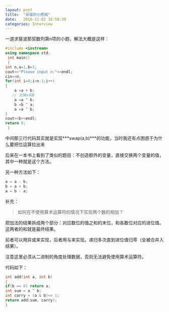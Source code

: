 ```yaml
---
layout: post
title:  "异或的小把戏"
date:   2016-11-02 16:58:30
categories: Interview
---
```

一道求斐波那契数列第n项的小题，解法大概是这样：

```cpp
#include <iostream>
using namespace std;  
 int main()
 {  
int n,a=1,b=1;  
cout<<"Please input n:"<<endl;
cin>>n;
for(int i=0;i<n-1;i++)
{
    a =a + b; 
   // 交换a和b
    a =a ^ b;  
    b =b ^ a;
    a =a ^ b;
}
cout<<b<<endl;  
return 0;
 }
```
中间那三行代码其实就是实现***swap(a,b)***的功能，当时我还有点困惑于为什么要把位运算拉出来

后来在一本书上看到了类似的题目：不创造额外的变量，直接交换两个变量的值，其中一种就是这个方法。

另一种方法如下：

```cpp
a = a - b;
b = a + b;
a = b - a;
```


补充：

> 如何在不使用算术运算符的情况下实现两个数的相加？

把加法的结果拆成两个部分：对应数位的值之和的末位，和各数位对应的进位值。这两者的和就是最终结果。

前者可以用异或来实现，后者用与来实现。递归多次直到进位值归零（全被合并入结果）。

注意这里必须从二进制的角度处理数据，否则无法避免使用算术运算符。

代码如下：

```cpp
int add(int a, int b)
{
if(b == 0) return a;
int sum = a ^ b;
int carry = (a & b)<< 1;
return add(sum, carry);
}
```